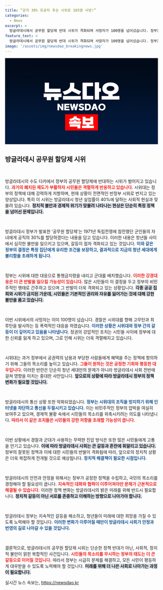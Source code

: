 ```yaml
---
title: “공직 30% 유공자 후손 시위로 105명 사망!”
categories:
  - News
excerpt: >
  방글라데시에서 공무원 할당제 반대 시위가 격화되며 사망자가 100명을 넘어섰습니다. 정부는 통행금지 및 군대 배치로 대응하나, 시위대는 저항의 열기를 이어가고 있습니다. 이 불꽃은 방글라데시를 뒤흔드는 폭풍이 될까요?
feature_text: >
  방글라데시에서 공무원 할당제 반대 시위가 격화되며 사망자가 100명을 넘어섰습니다. 정부는 통행금지 및 군대 배치로 대응하나, 시위대는 저항의 열기를 이어가고 있습니다. 이 불꽃은 방글라데시를 뒤흔드는 폭풍이 될까요?
image: '/assets/img/newsdao_breakingnews.jpg'
---
```


<p><img src="/assets/img/newsdao_breakingnews.jpg" alt="cryptoinkorea 속보" /></p>

<h2 data-ke-size="size26">방글라데시 공무원 할당제 시위</h2>  

<p data-ke-size="size16">&nbsp;</p>  

<p>방글라데시의 수도 다카에서 정부의 공무원 할당제에 반대하는 시위가 벌어지고 있습니다. <b><span style="color: #ee2323;">과거의 폐지된 제도가 부활하자 시민들은 격렬하게 반응하고 있습니다.</span></b> 시위대는 정부의 정책에 대해 강력하게 저항하며, 현재 상황이 전면적인 반정부 시위로 번지고 있는 양상입니다. 특히 이 시위는 방글라데시 청년 실업률이 40%에 달하는 사회적 현실과 맞물려 있습니다. <b><span style="background-color: #21538527;">정치적 불만과 경제적 위기가 맞물려 나타나는 현상은 단순히 특정 정책을 넘어선 문제입니다.</span></b>  </p>

<p data-ke-size="size16">&nbsp;</p>  

<p>방글라데시 정부가 발표한 ‘공무원 할당제’는 1971년 독립전쟁에 참전했던 군인들의 자녀에게 공직의 30%를 할당하겠다는 내용을 담고 있습니다. 이러한 내용은 청년들 사이에서 심각한 불만을 일으키고 있으며, 갈등이 점차 격화되고 있는 것입니다. <b><span style="color: #1a5490;">이와 같은 정부의 결정은 특정 집단에게 유리한 조건을 보장하고, 결과적으로 지금의 청년 세대에게 불리함을 초래하게 됩니다.</span></b>  </p>

<p data-ke-size="size16">&nbsp;</p>  

<p>정부는 시위에 대한 대응으로 통행금지령을 내리고 군대를 배치했습니다. <b><span style="color: #ee2323;">이러한 강경대응은 더 큰 반발을 일으킬 가능성이 있습니다.</span></b> 많은 시민들이 이 결정을 두고 정부의 비민주적인 행태로 간주하고 있으며 그 반발이 더욱 격화되고 있는 상황입니다. <b><span style="background-color: #21538527;">각종 공공 집회와 시위가 금지된 가운데, 시민들은 기본적인 권리와 자유를 잃어가는 것에 대해 강한 불만을 품고 있습니다.</span></b>  </p>

<p data-ke-size="size16">&nbsp;</p>  

<p>이번 시위에서의 사망자는 이미 100명이 넘습니다. 경찰은 시위대를 향해 고무탄과 최루탄을 발사하는 등 폭력적인 대응을 하였습니다. <b><span style="color: #1a5490;">이러한 상황은 시위대와 정부 간의 갈등이 더 깊어지고 있음을 나타냅니다.</span></b> 정권의 강압적인 조치는 시민들 사이에 정부에 대한 신뢰를 잃게 하고 있으며, 그로 인해 시위는 더욱 격렬해지고 있습니다.  </p>

<p data-ke-size="size16">&nbsp;</p>  

<p>시위대는 과거 정부에서 공권력의 남용과 부당한 사람들에게 혜택을 주는 정책에 항의하기 위해 그들의 목소리를 높이고 있습니다. <b><span style="color: #ee2323;">그들이 원하는 것은 공정한 기회와 평등한 대우입니다.</span></b> 이러한 반란은 단순히 청년 세대만의 문제가 아니라 방글라데시 사회 전반에 걸쳐 영향을 미치는 중대한 사안입니다. <b><span style="background-color: #21538527;">앞으로의 상황에 따라 방글라데시 정부의 정책 변화가 필요할 것입니다.</span></b>  </p>

<p data-ke-size="size16">&nbsp;</p>  

<p>방글라데시의 통신 상황 또한 악화되었습니다. <b><span style="color: #1a5490;">정부는 시위대의 조직을 방지하기 위해 인터넷을 차단하고 통신을 두절시키고 있습니다.</span></b> 이는 비민주적인 정부의 압박을 여실히 보여주고 있으며, 경제적 불황 속에서 시민들의 목소리를 위축시키려는 의도를 나타냅니다. <b><span style="color: #ee2323;">따라서 이 같은 조치들은 시민들의 강한 저항을 초래할 가능성이 큽니다.</span></b>  </p>

<p data-ke-size="size16">&nbsp;</p>  

<p>이번 상황에서 경찰과 군대가 사용하는 무력한 진압 방식은 또한 많은 시민들에게 고통을 안기고 있습니다. <b><span style="background-color: #21538527;">이에 따라 방글라데시 사회는 큰 갈등과 혼란에 휘말리고 있습니다.</span></b> 정부의 잘못된 정책과 이에 대한 시민들의 반발이 격화됨에 따라, 앞으로의 정치적 상황은 더욱 복잡하게 전개될 것으로 예상됩니다. <b><span style="color: #1a5490;">정치적 해결책이 필요한 시점입니다.</span></b>  </p>

<p data-ke-size="size16">&nbsp;</p>  

<p>방글라데시의 안전과 안정을 위해서는 정부가 공정한 정책을 수립하고, 국민의 목소리를 경청해야 할 필요성이 큽니다. <b><span style="color: #ee2323;">지속적인 대화와 협력이 이루어져야만 문제가 근본적으로 해결될 수 있습니다.</span></b> 이러한 정책 변화는 방글라데시의 밝은 미래를 위해 반드시 필요합니다. <b><span style="background-color: #21538527;">정치적 갈등이 아닌 서로를 존중하고 이해하는 방향으로 나아가야 합니다.</span></b>  </p>

<p data-ke-size="size16">&nbsp;</p>  

<p>방글라데시 정부는 지속적인 갈등을 해소하고, 청년들이 미래에 대한 희망을 가질 수 있도록 노력해야 할 것입니다. <b><span style="color: #1a5490;">이러한 변화가 이루어질 때만이 방글라데시 사회가 안정과 번영의 길로 나아갈 수 있을 것입니다.</span></b>  </p>

<p data-ke-size="size16">&nbsp;</p>  

<p>결론적으로, 방글라데시의 공무원 할당제 시위는 단순한 정책 반대가 아닌, 사회적, 정치적 불만이 얽힌 복합적인 사건입니다. <b><span style="color: #ee2323;">시민들의 목소리를 무시하는 정부의 태도는 더 큰 갈등으로 이어질 것입니다.</span></b> 따라서 정부는 시급히 문제를 해결하고, 모든 시민이 평등하게 대우받을 수 있도록 노력해야 할 것입니다. <b><span style="background-color: #21538527;">미래를 위해 더 나은 사회로 나아가는 과정이 필요합니다.</span></b>  </p>
실시간 뉴스 속보는, <a href="https://newsdao.kr" rel="dofollow">https://newsdao.kr</a>



